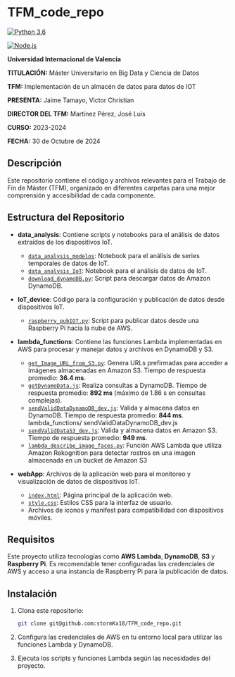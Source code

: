 # TFM_code_repo

[![Python 3.6](https://img.shields.io/badge/python-3.6-blue.svg)](https://www.python.org/downloads/release/python-360/)

[![Node.js](https://img.shields.io/badge/node.js-v14.17.6-green.svg)](https://nodejs.org/en/download/)

**Universidad Internacional de Valencia**

**TITULACIÓN:** Máster Universitario en Big Data y Ciencia de Datos

**TFM:** Implementación de un almacén de datos para datos de IOT

**PRESENTA:** Jaime Tamayo, Victor Christian

**DIRECTOR DEL TFM:** Martínez Pérez, José Luis

**CURSO:** 2023-2024

**FECHA:** 30 de Octubre de 2024

## Descripción

Este repositorio contiene el código y archivos relevantes para el Trabajo de Fin de Máster (TFM), organizado en diferentes carpetas para una mejor comprensión y accesibilidad de cada componente.

## Estructura del Repositorio

- **data_analysis**: Contiene scripts y notebooks para el análisis de datos extraídos de los dispositivos IoT.

  - [`data_analysis_modelos`](./data_analysis/completed_data_analysis_redmet_es.ipynb): Notebook para el análisis de series temporales de datos de IoT.
  - [`data_analysis_IoT`](./data_analysis/completed_data_analysis_v3.ipynb): Notebook para el análisis de datos de IoT.
  - [`download_dynamoDB.py`](./data_analysis/download_dynamoDB.py): Script para descargar datos de Amazon DynamoDB.

- **IoT_device**: Código para la configuración y publicación de datos desde dispositivos IoT.

  - [`raspberry_pubIOT.py`](./IoT_device/raspberry_pubIOT.py): Script para publicar datos desde una Raspberry Pi hacia la nube de AWS.

- **lambda_functions**: Contiene las funciones Lambda implementadas en AWS para procesar y manejar datos y archivos en DynamoDB y S3.

  - [`get_Image_URL_from_S3.py`](./lambda_functions/get_Image_URL_from_S3.py): Genera URLs prefirmadas para acceder a imágenes almacenadas en Amazon S3. Tiempo de respuesta promedio: **36.4 ms**.
  - [`getDynamoData.js`](./lambda_functions/getDynamoData.js): Realiza consultas a DynamoDB. Tiempo de respuesta promedio: **892 ms** (máximo de 1.86 s en consultas complejas).
  - [`sendValidDataDynamoDB_dev.js`](./lambda_functions/sendValidDataDynamoDB_dev.js): Valida y almacena datos en DynamoDB. Tiempo de respuesta promedio: **844 ms**.
    lambda_functions/ sendValidDataDynamoDB_dev.js
  - [`sendValidDataS3_dev.js`](./lambda_functions/sendValidDataS3_dev.js): Valida y almacena datos en Amazon S3. Tiempo de respuesta promedio: **949 ms**.
  - [`lambda_describe_image_faces.py`](./lambda_functions/lambda_describe_image_faces.py): Función AWS Lambda que utiliza Amazon Rekognition para detectar rostros en una imagen almacenada en un bucket de Amazon S3

- **webApp**: Archivos de la aplicación web para el monitoreo y visualización de datos de dispositivos IoT.
  - [`index.html`](./webApp/index.html): Página principal de la aplicación web.
  - [`style.css`](./webApp/style.css): Estilos CSS para la interfaz de usuario.
  - Archivos de iconos y manifest para compatibilidad con dispositivos móviles.

## Requisitos

Este proyecto utiliza tecnologías como **AWS Lambda**, **DynamoDB**, **S3** y **Raspberry Pi**. Es recomendable tener configuradas las credenciales de AWS y acceso a una instancia de Raspberry Pi para la publicación de datos.

## Instalación

1. Clona este repositorio:
   ```bash
   git clone git@github.com:stormKx18/TFM_code_repo.git
   ```
2. Configura las credenciales de AWS en tu entorno local para utilizar las funciones Lambda y DynamoDB.

3. Ejecuta los scripts y funciones Lambda según las necesidades del proyecto.
